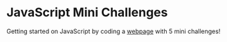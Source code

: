 # JavaScript Mini Challenges
Getting started on JavaScript by coding a [webpage](https://sszh1904.github.io/jschallenges) with 5 mini challenges!

